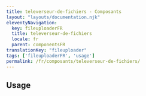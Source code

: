 ```yaml
---
title: televerseur-de-fichiers - Composants
layout: "layouts/documentation.njk"
eleventyNavigation:
  key: fileuploaderFR
  title: televerseur-de-fichiers
  locale: fr
  parent: componentsFR
translationKey: "fileuploader"
tags: ['fileuploaderFR', 'usage']
permalink: /fr/composants/televerseur-de-fichiers/
---
```


## Usage